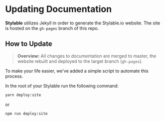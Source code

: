 # Updating Documentation 

**Stylable** utilizes Jekyll in order to generate the Stylable.io website. The site is hosted on the `gh-pages` branch of this repo.


## How to Update

> **Overview:**
> All changes to documentation are merged to master, the website rebuilt and deployed to the target branch (`gh-pages`).

To make your life easier, we've added a simple script to automate this process. 

In the root of your Stylable run the following command:
```bash
yarn deploy:site
```

or

```bash
npm run deploy:site
```



